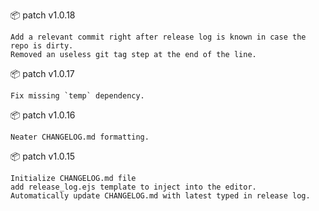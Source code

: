 :package: patch v1.0.18

```
Add a relevant commit right after release log is known in case the repo is dirty.
Removed an useless git tag step at the end of the line.
```


:package: patch v1.0.17

```
Fix missing `temp` dependency.
```


:package: patch v1.0.16

```
Neater CHANGELOG.md formatting.
```


:package: patch v1.0.15

```
Initialize CHANGELOG.md file
add release_log.ejs template to inject into the editor.
Automatically update CHANGELOG.md with latest typed in release log.
```



